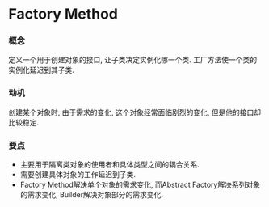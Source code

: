 # Factory Method

### 概念
定义一个用于创建对象的接口, 让子类决定实例化哪一个类. 工厂方法使一个类的实例化延迟到其子类.

### 动机
创建某个对象时, 由于需求的变化, 这个对象经常面临剧烈的变化, 但是他的接口却比较稳定.

### 要点
* 主要用于隔离类对象的使用者和具体类型之间的耦合关系.
* 需要创建具体对象的工作延迟到子类.
* Factory Method解决单个对象的需求变化, 而Abstract Factory解决系列对象的需求变化, Builder解决对象部分的需求变化.